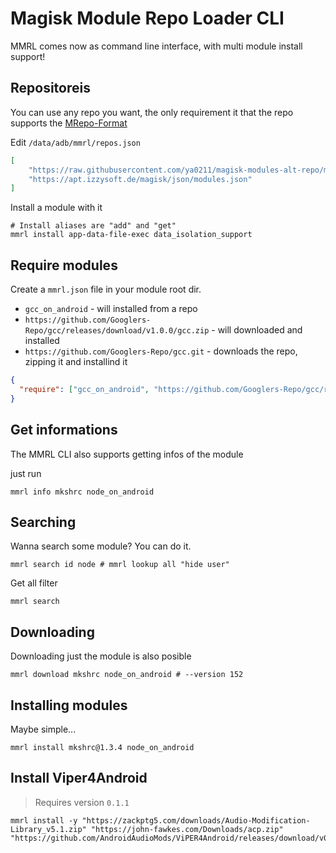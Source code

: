 # Magisk Module Repo Loader CLI

MMRL comes now as command line interface, with multi module install support!

## Repositoreis

You can use any repo you want, the only requirement it that the repo supports the [MRepo-Format](https://github.com/ya0211/magisk-modules-repo-util)

Edit `/data/adb/mmrl/repos.json`

```json
[
	"https://raw.githubusercontent.com/ya0211/magisk-modules-alt-repo/main/json/modules.json",
	"https://apt.izzysoft.de/magisk/json/modules.json"
]
```

Install a module with it

```shell
# Install aliases are "add" and "get"
mmrl install app-data-file-exec data_isolation_support
```

## Require modules 

Create a `mmrl.json` file in your module root dir. 

- `gcc_on_android` - will installed from a repo
- `https://github.com/Googlers-Repo/gcc/releases/download/v1.0.0/gcc.zip` - will downloaded and installed
- `https://github.com/Googlers-Repo/gcc.git` - downloads the repo, zipping it and installind it

```json
{
  "require": ["gcc_on_android", "https://github.com/Googlers-Repo/gcc/releases/download/v1.0.0/gcc.zip", "https://github.com/Googlers-Repo/gcc.git"]
}
```

## Get informations

The MMRL CLI also supports getting infos of the module

just run
```shell
mmrl info mkshrc node_on_android
```


## Searching

Wanna search some module? You can do it.

```shell
mmrl search id node # mmrl lookup all "hide user"
```

Get all filter

```shell
mmrl search 
```

## Downloading

Downloading just the module is also posible

```shell
mmrl download mkshrc node_on_android # --version 152
```

## Installing modules

Maybe simple...

```shell
mmrl install mkshrc@1.3.4 node_on_android
```

## Install Viper4Android

> Requires version `0.1.1`

```shell
mmrl install -y "https://zackptg5.com/downloads/Audio-Modification-Library_v5.1.zip" "https://john-fawkes.com/Downloads/acp.zip" "https://github.com/AndroidAudioMods/ViPER4Android/releases/download/v0.5.0/V4A_Magisk_Module_0.5.0.zip"
```